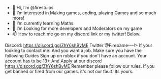 - 👋 Hi, I’m @firestuios
- 👀 I’m interested in Making games, coding, playing Games and so much more!
- 🌱 I’m currently learning Maths
- 💞️ I’m Looking for more developers and Moderators on my game
- 📫 How to reach me go on my discord link or my twitter! Below.

<!---
firestuios/firestuios is a ✨ special ✨ repository because its `README.md` (this file) appears on your GitHub profile.
You can click the Preview link to take a look at your changes.
--->
Discord: https://discord.gg/ZhY6shBvME
Twitter @Firebame---!>
If your looking to contact me. And you want a job. Make sure you have the following Guides 
Sign up on roblox if you don't have an account.
Your account has to be 13+
And Apply at our discord https://discord.gg/ZhY6shBvME
Remember please follow our rules. If you get banned or fired from our games. it's not our fault. Its yours. 
 <!---
Some post coming soon.
